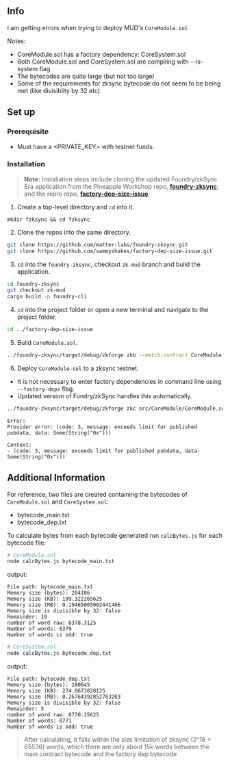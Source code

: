 ## Info

I am getting errors when trying to deploy MUD's `CoreModule.sol`

Notes:

- CoreModule.sol has a factory dependency: CoreSystem.sol
- Both CoreModule.sol and CoreSystem.sol are compiling with --is-system flag
- The bytecodes are quite large (but not too large)
- Some of the requirements for zksync bytecode do not seem to be being met (like divisiblity by 32 etc).

## Set up

### Prerequisite

- Must have a <PRIVATE_KEY> with testnet funds.

### Installation

> **Note:** Installation steps include cloning the updated Foundry/zkSync Era application from the Pineapple Workshop repo, [**foundry-zksync**](https://github.com/pineappleworkshop/foundry-zksync.git), and the repro repo, [**factory-dep-size-issue**](https://github.com/sammyshakes/factory-dep-size-issue).

1. Create a top-level directory and `cd` into it.

```
mkdir fzksync && cd fzksync
```

2. Clone the repos into the same directory.

```sh
git clone https://github.com/matter-labs/foundry-zksync.git
git clone https://github.com/sammyshakes/factory-dep-size-issue.git
```

3. `cd` into the `foundry-zksync`, checkout `zk-mud` branch and build the application.

```sh
cd foundry-zksync
git checkout zk-mud
cargo build -p foundry-cli
```

4. `cd` into the project folder or open a new terminal and navigate to the project folder.

```sh
cd ../factory-dep-size-issue
```

5. Build `CoreModule.sol`.

```sh
../foundry-zksync/target/debug/zkforge zkb --match-contract CoreModule.sol --is-system
```

6. Deploy `CoreModule.sol` to a zksync testnet.

- It is not necessary to enter factory dependencies in command line using `--factory-deps` flag.
- Updated version of Fundry/zkSync handles this automatically.

```sh
../foundry-zksync/target/debug/zkforge zkc src/CoreModule/CoreModule.sol:CoreModule --private-key <PRIVATE_KEY> --rpc-url https://testnet.era.zksync.dev --chain 280
```

```
Error:
Provider error: (code: 3, message: exceeds limit for published pubdata, data: Some(String("0x")))

Context:
- (code: 3, message: exceeds limit for published pubdata, data: Some(String("0x")))
```

## Additional Information

For reference, two files are created containing the bytecodes of `CoreModule.sol` and `CoreSystem.sol`:

- bytecode_main.txt
- bytecode_dep.txt

To calculate bytes from each bytecode generated run `calcBytes.js` for each bytecode file:

```sh
# CoreModule.sol
node calcBytes.js bytecode_main.txt
```

output:

```
File path: bytecode_main.txt
Memory size (bytes): 204106
Memory size (KB): 199.322265625
Memory size (MB): 0.19465065002441406
Memory size is divisible by 32: false
Remainder: 10
number of word raw: 6378.3125
Number of words: 6379
Number of words is odd: true
```

```sh
# CoreSystem.sol
node calcBytes.js bytecode_dep.txt
```

output:

```
File path: bytecode_dep.txt
Memory size (bytes): 280645
Memory size (KB): 274.0673828125
Memory size (MB): 0.26764392852783203
Memory size is divisible by 32: false
Remainder: 5
number of word raw: 8770.15625
Number of words: 8771
Number of words is odd: true
```

> After calculating, it falls within the size limitation of zksync (2^16 = 65536) words, which there are only about 15k words between the main contract bytecode and the factory dep bytecode
